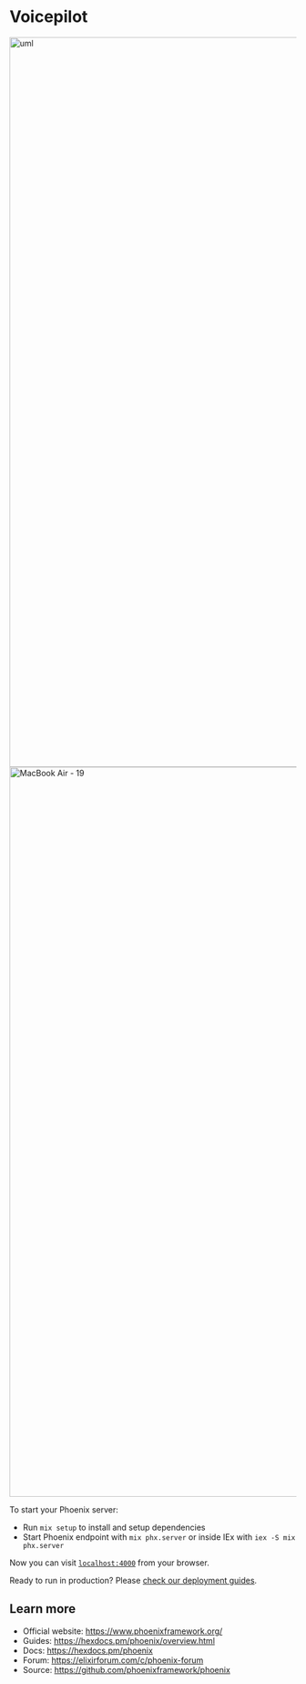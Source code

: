 # Voicepilot

<img width="1280" alt="uml" src="https://user-images.githubusercontent.com/54992484/227782314-4d2d43af-8408-4478-a200-caf5c9faa209.png">

<img width="1280" alt="MacBook Air - 19" src="https://user-images.githubusercontent.com/54992484/226198037-7282e0b3-1c68-457d-b133-23072097501e.png">

To start your Phoenix server:

  * Run `mix setup` to install and setup dependencies
  * Start Phoenix endpoint with `mix phx.server` or inside IEx with `iex -S mix phx.server`

Now you can visit [`localhost:4000`](http://localhost:4000) from your browser.

Ready to run in production? Please [check our deployment guides](https://hexdocs.pm/phoenix/deployment.html).

## Learn more

  * Official website: https://www.phoenixframework.org/
  * Guides: https://hexdocs.pm/phoenix/overview.html
  * Docs: https://hexdocs.pm/phoenix
  * Forum: https://elixirforum.com/c/phoenix-forum
  * Source: https://github.com/phoenixframework/phoenix
